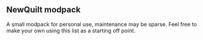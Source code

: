 ## NewQuilt modpack
A small modpack for personal use, maintenance may be sparse.  Feel free to make your own using this list as a starting off point.
